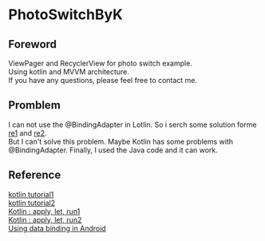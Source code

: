 # PhotoSwitchByK
## Foreword  
ViewPager and RecyclerView for photo switch example.  
Using kotlin and MVVM architecture.  
If you have any questions, please feel free to contact me.  

## Promblem
I can not use the @BindingAdapter in Lotlin.
So i serch some solution forme 
[re1](https://qiita.com/yuyakaido/items/e5acf5f8ac31c4ed8c77) and 
[re2](https://bluzwong.github.io/2016/02/22/%E4%BD%BF%E7%94%A8Kotlin%E9%81%87%E5%88%B0%E7%9A%84%E4%B8%80%E4%BA%9B%E9%97%AE%E9%A2%98/).  
But I can't solve this problem. Maybe Kotlin has some problems with @BindingAdapter.
Finally, I used the Java code and it can work.
## Reference  
[kotlin tutorial1](http://www.codedata.com.tw/kotlin/kt09/)  
[kotlin tutorial2](https://ithelp.ithome.com.tw/articles/10204643)  
[Kotlin : apply, let, run1](https://julianchu.net/2018/05/05-kotlin.html)  
[Kotlin : apply, let, run2](https://medium.com/@louis383/%E7%B0%A1%E4%BB%8B-kotlin-run-let-with-also-%E5%92%8C-apply-f83860207a0c)  
[Using data binding in Android](https://www.vogella.com/tutorials/AndroidDatabinding/article.html)  



